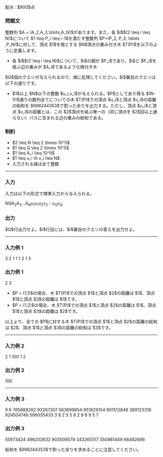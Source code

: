 
<div>

<span>

<span>

<p>
配点 : $900$点
</p>

<div>

<section>

### **問題文**

<p>
整数列 $A = (A_2,A_3,\ldots,A_N)$があります。また、各 $i$$(2 \leq i \leq N)$について $1 \leq P_i \leq i-1$を満たす整数列 $P=(P_2, P_3, \ldots ,P_N)$に対して、頂点 $1$を根とする $N$頂点の重み付き木 $T(P)$を以下のように定義します。
</p>

<ul>

<li>
各 $i$$(2 \leq i \leq N)$について、$i$の親が $P_i$であり、$i$と $P_i$を結ぶ辺の重みが $A_i$であるような根付き木
</li>

</ul>

<p>
$Q$個のクエリが与えられるので、順に処理してください。$i$番目のクエリは以下の通りです。
</p>

<ul>

<li>
$1$以上 $N$以下の整数 $u_i,v_i$が与えられる。$P$としてあり得る $(N-1)!$通りの数列全てについての木 $T(P)$での頂点 $u_i$と頂点 $v_i$の距離の総和を $998244353$で割った余りを出力する。ただし、頂点 $u_i$と頂点 $v_i$の距離とは、この $2$頂点を結ぶ唯一の（同じ頂点を $2$回以上通らない）パスに含まれる辺の重みの総和である。
</li>

</ul>

</section>

</div>

<div>

<section>

### **制約**

<ul>

<li>
$2 \leq N \leq 2 \times 10^5$
</li>

<li>
$1 \leq Q \leq 2 \times 10^5$
</li>

<li>
$1 \leq A_i \leq 10^9$
</li>

<li>
$1 \leq u_i \lt v_i \leq N$
</li>

<li>
入力される値は全て整数
</li>

</ul>

</section>

</div>

---

<div>

<div>

<section>

### **入力**

<p>
入力は以下の形式で標準入力から与えられる。
</p>

<div>

$N$$Q$$A_2$$A_3$$\ldots$$A_N$$u_1$$v_1$$u_2$$v_2$$\vdots$$u_Q$$v_Q$
</div>

</section>

</div>

<div>

<section>

### **出力**

<p>
$Q$行出力せよ。$i$行目には、$i$番目のクエリの答えを出力せよ。
</p>

</section>

</div>

</div>

---

<div>

<section>

### **入力例 1**

<div>

3 2
1 1
1 2
1 3

</div>

</section>

</div>

<div>

<section>

### **出力例 1**

<div>

2
3

</div>

<ul>

<li>
$P = (1,1)$の場合、木 $T(P)$での頂点 $1$と頂点 $2$の距離は $1$、頂点 $1$と頂点 $3$の距離は $1$です。
</li>

<li>
$P = (1,2)$の場合、木 $T(P)$での頂点 $1$と頂点 $2$の距離は $1$、頂点 $1$と頂点 $3$の距離は $2$です。
</li>

</ul>

<p>
以上より、全ての $P$に対する木 $T(P)$での頂点 $1$と頂点 $2$の距離の総和は $2$、頂点 $1$と頂点 $3$の距離の総和は $3$です。
</p>

</section>

</div>

---

<div>

<section>

### **入力例 2**

<div>

2 1
100
1 2

</div>

</section>

</div>

<div>

<section>

### **出力例 2**

<div>

100

</div>

</section>

</div>

---

<div>

<section>

### **入力例 3**

<div>

9 6
765689282 93267307 563699854 951829154 801512848 389123318 924504746 596035433
3 8
2 5
5 8
2 9
8 9
5 7

</div>

</section>

</div>

<div>

<section>

### **出力例 3**

<div>

55973424
496202632
903509579
343265517
550981449
68482696

</div>

<p>
総和を $998244353$で割った余りを求めることに注意してください。
</p>

</section>

</div>

</span>

</span>

</div>
